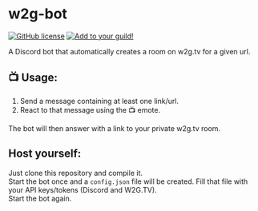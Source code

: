 # w2g-bot

[![GitHub license](https://img.shields.io/github/license/GiantTreeLP/w2g-bot?style=for-the-badge)](https://github.com/GiantTreeLP/w2g-bot/blob/main/LICENSE)
[![Add to your guild!](https://img.shields.io/badge/Add-to_your_guild-7289DA?style=for-the-badge&logo=discord)](https://discord.com/api/oauth2/authorize?client_id=795600891859304458&scope=bot&permissions=68608)

A Discord bot that automatically creates a room on w2g.tv for a given url.

## __**📺 Usage:**__

1. Send a message containing at least one link/url.
2. React to that message using the 📺 emote.

The bot will then answer with a link to your private w2g.tv room.

## Host yourself:

Just clone this repository and compile it.  
Start the bot once and a `config.json` file will be created. Fill that file with your API keys/tokens (Discord and W2G.TV).  
Start the bot again.
